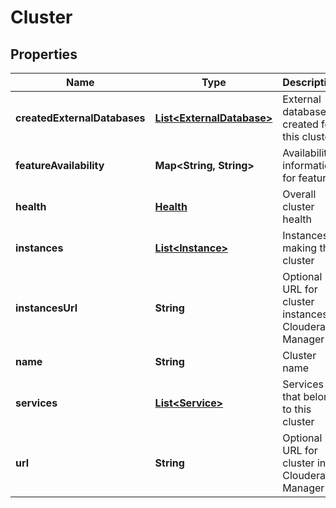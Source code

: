 
# Cluster

## Properties
Name | Type | Description | Notes
------------ | ------------- | ------------- | -------------
**createdExternalDatabases** | [**List&lt;ExternalDatabase&gt;**](ExternalDatabase.md) | External databases created for this cluster |  [optional]
**featureAvailability** | **Map&lt;String, String&gt;** | Availability information for features |  [optional]
**health** | [**Health**](Health.md) | Overall cluster health |  [optional]
**instances** | [**List&lt;Instance&gt;**](Instance.md) | Instances making this cluster |  [optional]
**instancesUrl** | **String** | Optional URL for cluster instances in Cloudera Manager |  [optional]
**name** | **String** | Cluster name | 
**services** | [**List&lt;Service&gt;**](Service.md) | Services that belong to this cluster |  [optional]
**url** | **String** | Optional URL for cluster in Cloudera Manager |  [optional]



